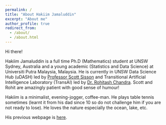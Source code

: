 ```yaml
---
permalink: /
title: "About Hakiim Jamaluddin"
excerpt: "About me"
author_profile: true
redirect_from: 
  - /about/
  - /about.html
---
```


Hi there!

Hakiim Jamaluddin is a full time Ph.D (Mathematics) student at UNSW Sydney, Australia and a young academic (Statistics and Data Science) at Universiti Putra Malaysia, Malaysia. He is currently in UNSW Data Science Hub (uDASH) led by [Professor Scott Sisson](https://web.maths.unsw.edu.au/~scott/Welcome.html) and Transitional Artificial Intelligence Laboratory (TransAI) led by [Dr. Rohitash Chandra](https://research.unsw.edu.au/people/dr-rohitash-chandra). Scott and Rohit are amazingly patient with good sense of humour!

Hakiim is a minimalist, evening-jogger, coffee-man. He plays table tennis sometimes (learnt it from his dad since 10 so do not challenge him if you are not ready to lose). He loves the nature especially the ocean, lake, etc.

His previous webpage is [here](https://sites.google.com/view/hakiimj/).
